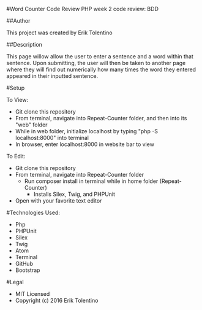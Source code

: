 #Word Counter Code Review
PHP week 2 code review: BDD

##Author

This project was created by Erik Tolentino

##Description

This page willow allow the user to enter a sentence and a word within that sentence. Upon submitting, the user will then be taken to another page where they will find out numerically how many times the word they entered appeared in their inputted sentence.

#Setup

To View:
* Git clone this repository
* From terminal, navigate into Repeat-Counter folder, and then into its "web" folder
* While in web folder, initialize localhost by typing "php -S localhost:8000" into terminal
* In browser, enter localhost:8000 in website bar to view

To Edit:
* Git clone this repository
* From terminal, navigate into Repeat-Counter folder
    * Run composer install in terminal while in home folder (Repeat-Counter)
        * Installs Silex, Twig, and PHPUnit
* Open with your favorite text editor

#Technologies Used:

* Php
* PHPUnit
* Silex
* Twig
* Atom
* Terminal
* GitHub
* Bootstrap

#Legal

* MIT Licensed
* Copyright (c) 2016 Erik Tolentino
